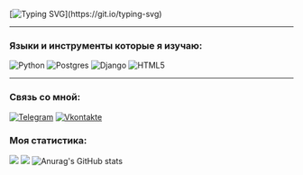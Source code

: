 <div>

[![Typing SVG](https://readme-typing-svg.herokuapp.com?font=Roboto&pause=1000&color=78F3F7&background=000000&center=true&vCenter=true&width=335&height=40&lines=%D0%92%D1%81%D0%B5%D0%BC+%D0%BF%D1%80%D0%B8%D0%B2%D0%B5%D1%82%F0%9F%91%8B+%D0%AF+%D0%B2%D0%B5%D0%B1-%D1%80%D0%B0%D0%B7%D1%80%D0%B0%D0%B1%D0%BE%D1%82%D1%87%D0%B8%D0%BA.)](https://git.io/typing-svg)
</div>
<hr>

### Языки и инструменты которые я изучаю:
![Python](https://img.shields.io/badge/python-3670A0?style=for-the-badge&logo=python&logoColor=ffdd54)
![Postgres](https://img.shields.io/badge/postgres-%23316192.svg?style=for-the-badge&logo=postgresql&logoColor=white)
![Django](https://img.shields.io/badge/django-%23092E20.svg?style=for-the-badge&logo=django&logoColor=white)
![HTML5](https://img.shields.io/badge/html5-%23E34F26.svg?style=for-the-badge&logo=html5&logoColor=white)
<hr>

### Связь со мной:
[![Telegram](https://img.shields.io/badge/Telegram-2CA5E0?style=for-the-badge&logo=telegram&logoColor=white)](https://t.me/murzi7)
[![Vkontakte](https://img.shields.io/badge/-Vkontakte-090909?style=for-the-badge&logo=Vk&logoColor=4F7DB3)](https://vk.com/murzi7)

### Моя статистика:
![](https://github-profile-summary-cards.vercel.app/api/cards/most-commit-language?Vann4=daniilshat&theme=solarized_dark)
![](https://github-profile-summary-cards.vercel.app/api/cards/repos-per-language?Vann4=daniilshat&theme=solarized_dark)
![Anurag's GitHub stats](https://github-readme-stats.vercel.app/api?username=anuraghazra&show_icons=true&theme=radical)